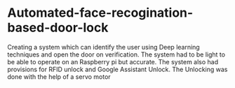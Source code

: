 # Automated-face-recogination-based-door-lock

Creating a system which can identify the user using Deep learning techniques and open the door on verification. The system had to be light to be able to operate on an Raspberry pi but accurate. The system also had provisions for RFID unlock and Google Assistant Unlock. The Unlocking was done with the help of a servo motor
